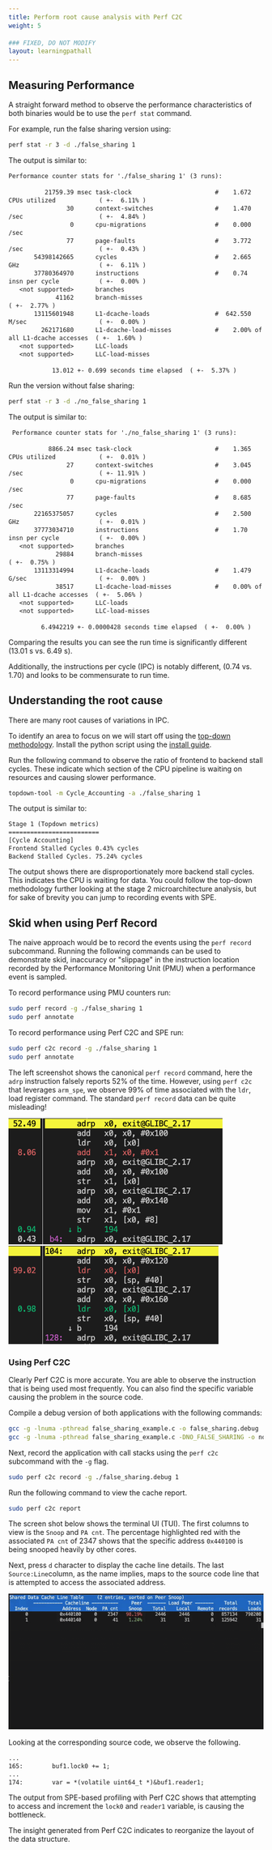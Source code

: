 ```yaml
---
title: Perform root cause analysis with Perf C2C
weight: 5

### FIXED, DO NOT MODIFY
layout: learningpathall
---
```


## Measuring Performance

A straight forward method to observe the performance characteristics of both binaries would be to use the `perf stat` command. 

For example, run the false sharing version using:

```bash
perf stat -r 3 -d ./false_sharing 1
```

The output is similar to:

```output
Performance counter stats for './false_sharing 1' (3 runs):

          21759.39 msec task-clock                       #    1.672 CPUs utilized            ( +-  6.11% )
                30      context-switches                 #    1.470 /sec                     ( +-  4.84% )
                 0      cpu-migrations                   #    0.000 /sec                   
                77      page-faults                      #    3.772 /sec                     ( +-  0.43% )
       54398142665      cycles                           #    2.665 GHz                      ( +-  6.11% )
       37780364970      instructions                     #    0.74  insn per cycle           ( +-  0.00% )
   <not supported>      branches                                                    
             41162      branch-misses                                                        ( +-  2.77% )
       13115601948      L1-dcache-loads                  #  642.550 M/sec                    ( +-  0.00% )
         262171680      L1-dcache-load-misses            #    2.00% of all L1-dcache accesses  ( +-  1.60% )
   <not supported>      LLC-loads                                                   
   <not supported>      LLC-load-misses                                             

            13.012 +- 0.699 seconds time elapsed  ( +-  5.37% )
```

Run the version without false sharing:

```bash
perf stat -r 3 -d ./no_false_sharing 1
```

The output is similar to:

```output
 Performance counter stats for './no_false_sharing 1' (3 runs):

           8866.24 msec task-clock                       #    1.365 CPUs utilized            ( +-  0.01% )
                27      context-switches                 #    3.045 /sec                     ( +- 11.91% )
                 0      cpu-migrations                   #    0.000 /sec                   
                77      page-faults                      #    8.685 /sec                   
       22165375057      cycles                           #    2.500 GHz                      ( +-  0.01% )
       37773034710      instructions                     #    1.70  insn per cycle           ( +-  0.00% )
   <not supported>      branches                                                    
             29884      branch-misses                                                        ( +-  0.75% )
       13113314994      L1-dcache-loads                  #    1.479 G/sec                    ( +-  0.00% )
             38517      L1-dcache-load-misses            #    0.00% of all L1-dcache accesses  ( +-  5.06% )
   <not supported>      LLC-loads                                                   
   <not supported>      LLC-load-misses                                             

         6.4942219 +- 0.0000428 seconds time elapsed  ( +-  0.00% )
```

Comparing the results you can see the run time is significantly different (13.01 s vs. 6.49 s). 

Additionally, the instructions per cycle (IPC) is notably different, (0.74 vs. 1.70) and looks to be commensurate to run time. 

## Understanding the root cause

There are many root causes of variations in IPC. 

To identify an area to focus on we will start off using the [top-down methodology](https://developer.arm.com/documentation/109542/0100/Arm-Topdown-methodology). Install the python script using the [install guide](https://learn.arm.com/install-guides/topdown-tool/).

Run the following command to observe the ratio of frontend to backend stall cycles. These indicate which section of the CPU pipeline is waiting on resources and causing slower performance. 

```bash
topdown-tool -m Cycle_Accounting -a ./false_sharing 1
```

The output is similar to:

```output
Stage 1 (Topdown metrics)
=========================
[Cycle Accounting]
Frontend Stalled Cycles 0.43% cycles
Backend Stalled Cycles. 75.24% cycles
```

The output shows there are disproportionately more backend stall cycles. This indicates the CPU is waiting for data. You could follow the top-down methodology further looking at the stage 2 microarchitecture analysis, but for sake of brevity you can jump to recording events with SPE.

## Skid when using Perf Record

The naive approach would be to record the events using the `perf record` subcommand. Running the following commands can be used to demonstrate skid, inaccuracy or "slippage" in the instruction location recorded by the Performance Monitoring Unit (PMU) when a performance event is sampled. 

To record performance using PMU counters run:

```bash
sudo perf record -g ./false_sharing 1
sudo perf annotate
```

To record performance using Perf C2C and SPE run:

```bash
sudo perf c2c record -g ./false_sharing 1
sudo perf annotate
```
 
The left screenshot shows the canonical `perf record` command, here the `adrp` instruction falsely reports 52% of the time. However, using `perf c2c` that leverages `arm_spe`, we observe 99% of time associated with the `ldr`, load register command. The standard `perf record` data can be quite misleading!

![perf-record-annotate](./perf-record-error-skid.png)
![perf-c2c-record-annotate](./perf-c2c-record.png)

### Using Perf C2C

Clearly Perf C2C is more accurate. You are able to observe the instruction that is being used most frequently. You can also find the specific variable causing the problem in the source code. 

Compile a debug version of both applications with the following commands: 

```bash
gcc -g -lnuma -pthread false_sharing_example.c -o false_sharing.debug
gcc -g -lnuma -pthread false_sharing_example.c -DNO_FALSE_SHARING -o no_false_sharing.debug
```

Next, record the application with call stacks using the `perf c2c` subcommand with the `-g` flag. 

```bash
sudo perf c2c record -g ./false_sharing.debug 1
```

Run the following command to view the cache report. 

```bash
sudo perf c2c report
```

The screen shot below shows the terminal UI (TUI). The first columns to view is the `Snoop` and `PA cnt`. The percentage highlighted red with the associated `PA cnt` of 2347 shows that the specific address `0x440100` is being snooped heavily by other cores. 

Next, press `d` character to display the cache line details. The last `Source:Line`column, as the name implies, maps to the source code line that is attempted to access the associated address. 

![perf-c2c-gif](./perf-c2c.gif)

Looking at the corresponding source code, we observe the following. 

```output
...
165:        buf1.lock0 += 1;  
...
174:        var = *(volatile uint64_t *)&buf1.reader1;
```

The output from SPE-based profiling with Perf C2C shows that attempting to access and increment the `lock0` and `reader1` variable, is causing the bottleneck. 

The insight generated from Perf C2C indicates to reorganize the layout of the data structure.